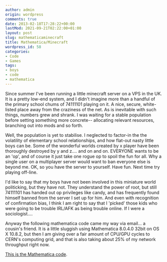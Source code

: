 ```yaml
---
author: admin
origin: wordpress
comments: true
date: 2013-02-18T17:28:22+00:00
lastMod: 2021-09-21T02:22:00+01:00
layout: post
slug: mathematicaminecraft
title: Mathematica/Minecraft
wordpress_id: 58
categories:
- Code
- Games
tags:
- boys
- code
- mathematica
---
```


Since summer I've been running a little minecraft server on a VPS in the UK. It is a pretty low-end system, and I didn't imagine more than a handful of the primary school chums of 74111101 playing on it. A nice, secure, white-listed place away from the craziness of the net. As is inevitable with such things, numbers grew and shrank. I was waiting for a stable population before setting something more concrete-- allocating relevant resources, branching out into mods and so forth.

Well, the population is yet to stabilise. I neglected to factor-in the the volatility of elementary school relationships, and how flat-out nasty little boys can be. Some of the wonderful worlds created by x player have been thoroughly destroyed by y and z.... and on and on. EVERYONE wants to be an 'op', and of course it just take one rogue op to spoil the fun for all. Why a single user on a multiplayer server would want to ban everyone else is beyond me. OK, so you have the server to yourself. Have fun. Next time try playing off-line.

I'd like to say that my boys have not been involved in this miniature world politicking, but they have not. They understand the power of root, but still 74111101 has handed out op privileges like candy, and has frequently found himself banned from the server I set up for him. And even with recognition of confirmation bias, I think I am right to say that I 'picked' those kids who were going to be trouble IRL/AFK as being trouble online. If I were a sociologist....

Anyway the following mathematica code came my way via email... a cousin's friend. It is a little sluggish using Mathematica 8.0.4.0 32bit on OS X 10.8.2, but then I am giving over a fair amount of CPU/GPU cycles to CERN's computing grid, and that is also taking about 25% of my network throughput right now.

[This is the Mathematica code](http://stephen.yearl.us/minecraft-in-mathematica/).
